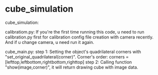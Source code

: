 # cube_simulation
cube_simulation:

calibratiom.py:
If you're the first time running this code, u need to run calibration.py first for calibration config file creation with camera recently.
And if u change camera, u need run it again.

cube_main.py:
step 1:
Setting the object's quadrilateral corners with "set_original_quadrilateral(corner)".
Corner's order:
corners = [lefttop,leftbottom,rightbottom,righttop]
step 2:
Calling function "show(image,corner)", it will return drawing cube with image data.
